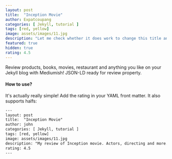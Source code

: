 ```yaml
---
layout: post
title:  "Inception Movie"
author: Expatcoupang
categories: [ Jekyll, tutorial ]
tags: [red, yellow]
image: assets/images/11.jpg
description: "Let me check whether it does work to change this title and contents. I will figure it out, and will take another action to make templates for shopping soon. "
featured: true
hidden: true
rating: 4.5
---
```


Review products, books, movies, restaurant and anything you like on your Jekyll blog with Mediumish! JSON-LD ready for review property.

#### How to use?

It's actually really simple! Add the rating in your YAML front matter. It also supports halfs:

```html
---
layout: post
title:  "Inception Movie"
author: john
categories: [ Jekyll, tutorial ]
tags: [red, yellow]
image: assets/images/11.jpg
description: "My review of Inception movie. Actors, directing and more."
rating: 4.5
---
```
